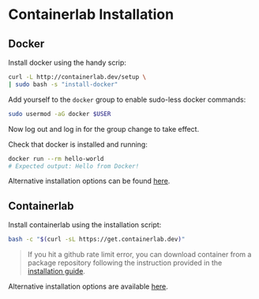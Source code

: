 # Containerlab Installation

## Docker

Install docker using the handy scrip:

```bash
curl -L http://containerlab.dev/setup \
| sudo bash -s "install-docker"
```

Add yourself to the `docker` group to enable sudo-less docker commands:

```bash
sudo usermod -aG docker $USER
```

Now log out and log in for the group change to take effect.

Check that docker is installed and running:

```bash
docker run --rm hello-world
# Expected output: Hello from Docker!
```

Alternative installation options can be found [here](https://docs.docker.com/engine/install/).

## Containerlab

Install containerlab using the installation script:

```bash
bash -c "$(curl -sL https://get.containerlab.dev)"
```

> If you hit a github rate limit error, you can download container from a package repository following the instruction provided in the [installation guide](https://containerlab.dev/install/#package-managers).

Alternative installation options are available [here](https://containerlab.dev/install/).
